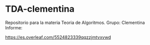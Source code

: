 # TDA-clementina
Repositorio para la materia Teoria de Algoritmos. Grupo: Clementina
Informe: 

https://es.overleaf.com/5524823339qqzzjmtvxvwd
